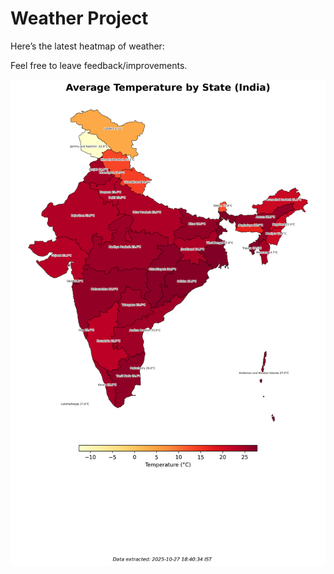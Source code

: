 # Weather Project

Here’s the latest heatmap of weather:

Feel free to leave feedback/improvements.

![India Heatmap](docs/assets/india_heatmap.png?v=FF6F4C)
